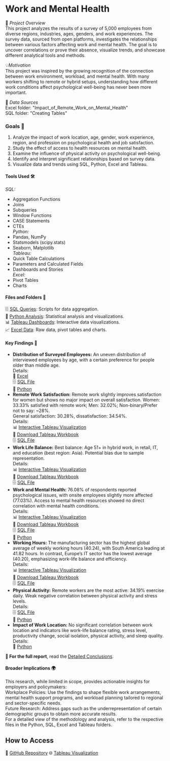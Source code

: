 # Work and Mental Health

📑 *Project Overview*   
 This project analyzes the results of a survey of 5,000 employees from diverse regions, industries, ages, genders, and work experiences. The survey data, sourced from open platforms, investigates the relationships between various factors affecting work and mental health. The goal is to uncover correlations or prove their absence, visualize trends, and showcase different analytical tools and methods. 

💡*Motivation*  
 This project was inspired by the growing recognition of the connection between work environment, workload, and mental health. With many workers shifting to remote or hybrid setups, understanding how different work conditions affect psychological well-being has never been more important.

💾  *Data Sources*  
 Excel folder: "Impact_of_Remote_Work_on_Mental_Health"  
 SQL folder: "Creating Tables"

### Goals 📝 
1. Analyze the impact of work location, age, gender, work experience, region, and profession on psychological health and job satisfaction.
2. Study the effect of access to health resources on mental health.
3. Examine the influence of physical activity on psychological well-being.
4. Identify and interpret significant relationships based on survey data.  
5. Visualize data and trends using SQL, Python, Excel and Tableau.

#### Tools Used 🛠️  

*SQL:*
  - Aggregation Functions
  - Joins
  - Subqueries
  - Window Functions
  - CASE Statements
  - CTEs  
*Python:*
  - Pandas, NumPy
  - Statsmodels (scipy.stats)
  - Seaborn, Matplotlib  
*Tableau:*
  - Quick Table Calculations
  - Parameters and Calculated Fields
  - Dashboards and Stories  
*Excel:*
  - Pivot Tables
  - Charts

#### Files and Folders 📂 
  🗄️ [SQL Queries](sql/README.md): Scripts for data aggregation.  
  🐍 [Python Analysis](python/README.md): Statistical analysis and visualizations.  
  📊 [Tableau Dashboards](tableau/README.md): Interactive data visualizations.  
  📈 [Excel Data](excel/README.md): Raw data, pivot tables and charts.  

#### Key Findings 🔬
- **Distribution of Surveyed Employees:**
 An uneven distribution of interviewed employees by age, with a certain preference for people older than middle age.  
 Details:    
📁 [Excel](https://github.com/Iryna-Bo/Work-and-Mental-Health/tree/main/excel/Distribution%20of%20surveyed%20employees.xlsx)  
🗄️ [SQL File](https://github.com/Iryna-Bo/Work-and-Mental-Health/tree/main/sql/Distribution%20of%20Surveyed%20Employees.sql)  
🐍 [Python](https://github.com/Iryna-Bo/Work-and-Mental-Health/tree/main/python/Distribution%20Uniformity%20of%20Variables%20in%20the%20survey%20data.ipynb)
- **Remote Work Satisfaction:**
 Remote work slightly improves satisfaction for women but shows no major impact on overall satisfaction.
Women: 33.33% satisfied with remote work; Men: 32.02%; Non-binary/Prefer not to say: ~28%.  
General satisfaction: 30.28%, dissatisfaction: 34.54%.    
Details:  
📊 [Interactive Tableau Visualization](https://public.tableau.com/app/profile/iryna.boiko/viz/SatisfactionwithRemoteWork/LevelofSatisfactionbyparameters)    
📁 [Download Tableau Workbook](https://github.com/Iryna-Bo/Work-and-Mental-Health/tree/main/tableau/Satisfaction%20with%20Remote%20Work.twbx)    
🗄️ [SQL File](https://github.com/Iryna-Bo/Work-and-Mental-Health/tree/main/sql/Satisfaction%20with%20Remote%20Work.sql)  
- **Work Life Balance:**
 Best balance: Age 51+ in hybrid work, in retail, IT, and education (best region: Asia).
Potential bias due to sample representation.  
Details:  
📊 [Interactive Tableau Visualization](https://public.tableau.com/app/profile/iryna.boiko/viz/WorkLifeBalance_17298477708680/WLB)    
📁 [Download Tableau Workbook](https://github.com/Iryna-Bo/Work-and-Mental-Health/tree/main/tableau/Work%20Life%20Balance.twbx)  
🗄️ [SQL File](https://github.com/Iryna-Bo/Work-and-Mental-Health/tree/main/sql/Work%20Life%20Balance.sql)  
- **Work and Mental Health:**
 76.08% of respondents reported psychological issues, with onsite employees slightly more affected (77.03%).
Access to mental health resources showed no direct correlation with mental health conditions.  
Details:  
📊 [Interactive Tableau Visualization](https://public.tableau.com/app/profile/iryna.boiko/viz/WorkandMentalHealth/WorkandMentalHealth)  
📁 [Download Tableau Workbook](https://github.com/Iryna-Bo/Work-and-Mental-Health/tree/main/tableau/Work%20and%20Mental%20Health.twbx)  
🗄️ [SQL File](https://github.com/Iryna-Bo/Work-and-Mental-Health/tree/main/sql/Mental%20Health%20Problems%20and%20Mental%20Health%20Resources.sql)  
🐍 [Python](https://github.com/Iryna-Bo/Work-and-Mental-Health/tree/main/python/Correlation%20between%20the%20variables%20of%20Mental%20Health%20Condition%20and%20Access%20to%20Mental%20Health%20Resources.ipynb)
- **Working Hours:**
  The manufacturing sector has the highest global average of weekly working hours (40.24), with South America leading at 41.82 hours. In contrast, Europe’s IT sector has the lowest average (40.20), emphasizing work-life balance and efficiency.  
Details:  
📊 [Interactive Tableau Visualization](https://public.tableau.com/app/profile/iryna.boiko/viz/WorkingHours_17316627781430/avg_work_h)  
📁 [Download Tableau Workbook](https://github.com/Iryna-Bo/Work-and-Mental-Health/tree/main/tableau/Working%20Hours.twbx)  
🗄️ [SQL File](https://github.com/Iryna-Bo/Work-and-Mental-Health/tree/main/sql/Working%20Hours.sql)
- **Physical Activity:**
 Remote workers are the most active: 34.19% exercise daily.
Weak negative correlation between physical activity and stress levels.  
Details:  
🗄️ [SQL File](https://github.com/Iryna-Bo/Work-and-Mental-Health/tree/main/sql/Physical%20Activity%20and%20Sleep%20Quality.sql)  
🐍 [Python](https://github.com/Iryna-Bo/Work-and-Mental-Health/tree/main/python/Correlation%20between%20the%20variables%20​​of%20Physical%20Activity%20and%20the%20Level%20of%20Stress.ipynb)
- **Impact of Work Location:** 
 No significant correlation between work location and indicators like work-life balance rating, stress level, productivity change, social isolation, physical activity, and sleep quality.  
 Details:  
🐍 [Python](https://github.com/Iryna-Bo/Work-and-Mental-Health/tree/main/python/Work%20Location%20Impact%20Analysis.ipynb)

**🧮 For the full report**, read the [Detailed Conclusions](Conclusions.md).  

#### Broader Implications 🌍
 This research, while limited in scope, provides actionable insights for employers and policymakers:  
Workplace Policies: Use the findings to shape flexible work arrangements, mental health support programs, and workload planning tailored to regional and sector-specific needs.  
Future Research: Address gaps such as the underrepresentation of certain demographic groups to obtain more accurate results.  
For a detailed view of the methodology and analysis, refer to the respective files in the Python, SQL, Excel and Tableau folders.
## How to Access
📂 [GitHub Repository](https://github.com/Iryna-Bo/Work-and-Mental-Health)
🌐 [Tableau Visualization](https://public.tableau.com/app/profile/iryna.boiko/vizzes)
